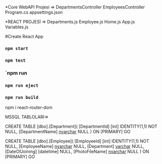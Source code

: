 *Core WebAPI Projesi =>
DepartmentsController
EmployeesController
Program.cs
appsettings.json

*REACT PROJESİ =>
Departments.js
Employee.js
Home.js
App.js
Variables.js

#Create React App
### `npm start`
### `npm test`
### `npm run 
### `npm run eject`
### `npm run build`
npm i react-router-dom

MSSQL TABLOLARI=>

CREATE TABLE [dbo].[Department](
	[DepartmentId] [int] IDENTITY(1,1) NOT NULL,
	[DepartmentName] [nvarchar](500) NULL
) ON [PRIMARY]
GO


CREATE TABLE [dbo].[Employee](
	[EmployeeId] [int] IDENTITY(1,1) NOT NULL,
	[EmployeeName] [nvarchar](500) NULL,
	[Department] [varchar](50) NULL,
	[DateOfJoining] [datetime] NULL,
	[PhotoFileName] [nvarchar](500) NULL
) ON [PRIMARY]
GO


